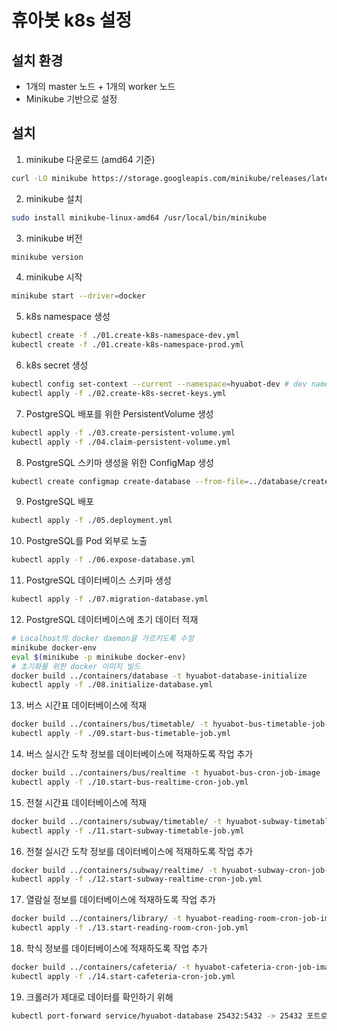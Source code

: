# 휴아봇 k8s 설정

## 설치 환경
* 1개의 master 노드 + 1개의 worker 노드
* Minikube 기반으로 설정

## 설치
1. minikube 다운로드 (amd64 기준)
```bash
curl -LO minikube https://storage.googleapis.com/minikube/releases/latest/minikube-linux-amd64
```

2. minikube 설치
```bash
sudo install minikube-linux-amd64 /usr/local/bin/minikube
```

3. minikube 버전
```bash
minikube version
```

4. minikube 시작
```bash
minikube start --driver=docker
```

5. k8s namespace 생성
```bash
kubectl create -f ./01.create-k8s-namespace-dev.yml
kubectl create -f ./01.create-k8s-namespace-prod.yml
```

6. k8s secret 생성
```bash
kubectl config set-context --current --namespace=hyuabot-dev # dev namespace로 설정
kubectl apply -f ./02.create-k8s-secret-keys.yml
```

7. PostgreSQL 배포를 위한 PersistentVolume 생성
```bash
kubectl apply -f ./03.create-persistent-volume.yml
kubectl apply -f ./04.claim-persistent-volume.yml
```

8. PostgreSQL 스키마 생성을 위한 ConfigMap 생성
```bash
kubectl create configmap create-database --from-file=../database/create_database.sql
```

9. PostgreSQL 배포
```bash
kubectl apply -f ./05.deployment.yml
```

10. PostgreSQL를 Pod 외부로 노출
```bash
kubectl apply -f ./06.expose-database.yml
```

11. PostgreSQL 데이터베이스 스키마 생성
```bash
kubectl apply -f ./07.migration-database.yml
```

12. PostgreSQL 데이터베이스에 초기 데이터 적재
```bash
# Localhost의 docker daemon을 가르키도록 수정
minikube docker-env
eval $(minikube -p minikube docker-env)
# 초기화를 위한 docker 이미지 빌드
docker build ../containers/database -t hyuabot-database-initialize
kubectl apply -f ./08.initialize-database.yml
```

13. 버스 시간표 데이터베이스에 적재
```bash
docker build ../containers/bus/timetable/ -t hyuabot-bus-timetable-job-image
kubectl apply -f ./09.start-bus-timetable-job.yml
```

14. 버스 실시간 도착 정보를 데이터베이스에 적재하도록 작업 추가
```bash
docker build ../containers/bus/realtime -t hyuabot-bus-cron-job-image
kubectl apply -f ./10.start-bus-realtime-cron-job.yml
```

15. 전철 시간표 데이터베이스에 적재
```bash
docker build ../containers/subway/timetable/ -t hyuabot-subway-timetable-job-image
kubectl apply -f ./11.start-subway-timetable-job.yml
```

16. 전철 실시간 도착 정보를 데이터베이스에 적재하도록 작업 추가
```bash
docker build ../containers/subway/realtime/ -t hyuabot-subway-cron-job-image
kubectl apply -f ./12.start-subway-realtime-cron-job.yml
```

17. 열람실 정보를 데이터베이스에 적재하도록 작업 추가
```bash
docker build ../containers/library/ -t hyuabot-reading-room-cron-job-image
kubectl apply -f ./13.start-reading-room-cron-job.yml
```

18. 학식 정보를 데이터베이스에 적재하도록 작업 추가
```bash
docker build ../containers/cafeteria/ -t hyuabot-cafeteria-cron-job-image
kubectl apply -f ./14.start-cafeteria-cron-job.yml
```

19. 크롤러가 제대로 데이터를 확인하기 위해
```bash
kubectl port-forward service/hyuabot-database 25432:5432 -> 25432 포트로 데이터베이스 접속 가능
```